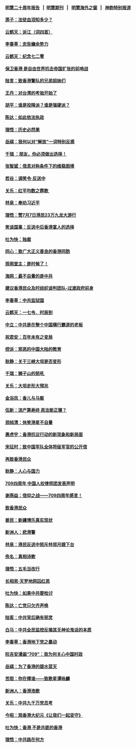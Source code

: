 #### [明慧二十周年报告](https://github.com/gfw-breaker/mh-reports/blob/master/README.md?t=07210440) &nbsp;&nbsp;|&nbsp;&nbsp;[明慧期刊](https://github.com/gfw-breaker/mh-qikan) &nbsp;&nbsp;|&nbsp;&nbsp; [明慧海外之窗](https://github.com/gfw-breaker/mh-news/blob/master/README.md?t=07210440) &nbsp;&nbsp;|&nbsp;&nbsp; [神韵特别报道](https://github.com/gfw-breaker/mh-news/blob/master/shenyun.md?t=07210440) 

#### [莲子：法徒血泪知多少？](../pages/nsc993/n11397534.md?t=07210440) 

#### [云鹤天：诉江（词四首）](../pages/nsc993/n11397502.md?t=07210440) 

#### [李春草：忠告蟾余势力](../pages/nsc993/n11396852.md?t=07210440) 

#### [云鹤天：纪念七二零](../pages/nsc993/n11396646.md?t=07210440) 

#### [保卫香港 是自由世界抗击帝国扩张的前哨战](../pages/nsc993/n11393186.md?t=07210440) 

#### [陆言：致香港警队的兄弟姐妹们](../pages/nsc993/n11392281.md?t=07210440) 

#### [王丹：对台湾的考验开始了](../pages/nsc993/n11391258.md?t=07210440) 

#### [胡平：谁是投降派？谁是强硬派？](../pages/nsc993/n11391224.md?t=07210440) 

#### [陈达：如此依法执政](../pages/nsc993/n11388999.md?t=07210440) 

#### [理悟：历史必然果](../pages/nsc993/n11388741.md?t=07210440) 

#### [岳祺：我何以对“解放”一词特别反感](../pages/nsc993/n11385696.md?t=07210440) 

#### [千瑞 ：朋友，你必须做出选择！](../pages/nsc993/n11384949.md?t=07210440) 

#### [张智斌：信息对称条件下的维稳困境](../pages/nsc993/n11384812.md?t=07210440) 

#### [若谷：调笑令‧反送中](../pages/nsc993/n11383745.md?t=07210440) 

#### [关乐：红平均数之葬歌 ](../pages/nsc993/n11383498.md?t=07210440) 

#### [林泉：奉劝习近平](../pages/nsc993/n11383487.md?t=07210440) 

#### [理悟：赞7月7日港民23万九龙大游行](../pages/nsc993/n11383473.md?t=07210440) 

#### [笑谈国事：反送中后香港富人的选择](../pages/nsc993/n11382020.md?t=07210440) 

#### [吐为快：独裁](../pages/nsc993/n11382755.md?t=07210440) 

#### [同心：致广大正义善良的香港同胞](../pages/nsc993/n11382745.md?t=07210440) 

#### [观雨堂主：是时候了！](../pages/nsc993/n11382737.md?t=07210440) 

#### [海网：最不自量的是中共](../pages/nsc993/n11380440.md?t=07210440) 

#### [建议香港民众及时组织谈判团队-过渡政府前身](../pages/nsc993/n11379909.md?t=07210440) 

#### [李春草：中共监狱国](../pages/nsc993/n11378989.md?t=07210440) 

#### [云鹤天：一七令．时辰到](../pages/nsc993/n11379260.md?t=07210440) 

#### [中立：中共是在整个中国横行霸道的老板](../pages/nsc993/n11378382.md?t=07210440) 

#### [祝君安：百年未有之变局](../pages/nsc993/n11378376.md?t=07210440) 

#### [控诉：邪恶的中国大陆的教育](../pages/nsc993/n11378344.md?t=07210440) 

#### [耿静：关于三峡大坝是否变形](../pages/nsc993/n11375879.md?t=07210440) 

#### [千瑞：狮子山的怒吼 ](../pages/nsc993/n11375644.md?t=07210440) 

#### [关乐：大坝走形大预兆](../pages/nsc993/n11375629.md?t=07210440) 

#### [金浴凤：香儿与马贩](../pages/nsc993/n11375580.md?t=07210440) 

#### [伍新：流产算寿终  恶法能正寝？](../pages/nsc993/n11375581.md?t=07210440) 

#### [郑纯清：休笑港星不自量](../pages/nsc993/n11375555.md?t=07210440) 

#### [惠虎宇：香港抗议行动的新现象和新局面](../pages/nsc993/n11375501.md?t=07210440) 

#### [宋征时：致中国军队全体将级军官的公开信](../pages/nsc993/n11373354.md?t=07210440) 

#### [再致香港民众](../pages/nsc993/n11373870.md?t=07210440) 

#### [耿静：人心与国力](../pages/nsc993/n11373759.md?t=07210440) 

#### [709四周年 中国人权律师团发表声明](../pages/nsc993/n11373565.md?t=07210440) 

#### [谢燕益：信仰之战——709四周年感言！](../pages/nsc993/n11373388.md?t=07210440) 

#### [致香港民众](../pages/nsc993/n11373286.md?t=07210440) 

#### [姜民：新疆博乐真实现状](../pages/nsc993/n11371223.md?t=07210440) 

#### [新洲人：悲港警](../pages/nsc993/n11371174.md?t=07210440) 

#### [林泉：港民反送中怒斥林郑月娥下台](../pages/nsc993/n11370676.md?t=07210440) 

#### [佚名：真相诗歌](../pages/nsc993/n11370666.md?t=07210440) 

#### [理悟：五毛当改行](../pages/nsc993/n11369314.md?t=07210440) 

#### [长相思‧天罗地网囚红恶](../pages/nsc993/n11368444.md?t=07210440) 

#### [吐为快：如果中共要检讨](../pages/nsc993/n11368441.md?t=07210440) 

#### [陈达：亡党只欠齐声唤](../pages/nsc993/n11367838.md?t=07210440) 

#### [陆客：中共背后确有邪灵](../pages/nsc993/n11365263.md?t=07210440) 

#### [白马：中共全民监控反揭其无神论鬼话的本质](../pages/nsc993/n11365236.md?t=07210440) 

#### [李春草：香港地下党之暴动](../pages/nsc993/n11365210.md?t=07210440) 

#### [阮吉安漫画“709”：我为何关心中国时政](../pages/nsc993/n11362127.md?t=07210440) 

#### [岳祺：为了香港的碧水蓝天](../pages/nsc993/n11362627.md?t=07210440) 

#### [苦胆：你在撑谁——致歌星谭咏麟](../pages/nsc993/n11361348.md?t=07210440) 

#### [新洲人：香港浩歌](../pages/nsc993/n11361334.md?t=07210440) 

#### [关乐：中共九千万党员考](../pages/nsc993/n11361304.md?t=07210440) 

#### [今昭：观香港大纪元《让我们一起坚守》](../pages/nsc993/n11361244.md?t=07210440) 

#### [吐为快：香港  不是共匪的香港](../pages/nsc993/n11360918.md?t=07210440) 

#### [理悟：中共路在何方](../pages/nsc993/n11360509.md?t=07210440) 

